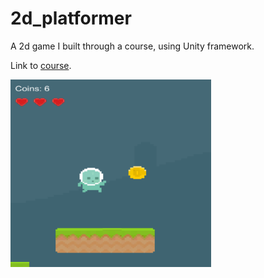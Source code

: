 # 2d_platformer

A 2d game I built through a course, using Unity framework.

Link to <a href="https://www.udemy.com/unity2dplatformer/">course</a>. 

<img src="https://raw.githubusercontent.com/imbhargav5/2d_platformer/master/screenshot.png" height="300"/>
